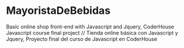 # MayoristaDeBebidas
Basic online shop front-end with Javascript and Jquery, CoderHouse Javascript course final project // Tienda online básica con Javascript y Jquery, Proyecto final del curso de Javascript en CoderHouse
